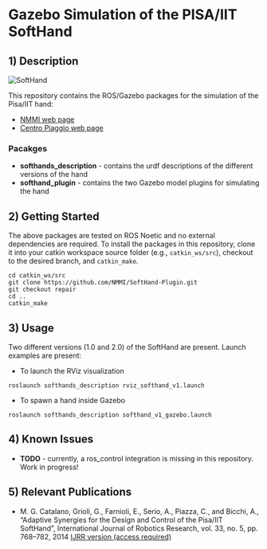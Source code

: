 # Gazebo Simulation of the PISA/IIT SoftHand

## 1) Description 

![SoftHand](https://github.com/NMMI/SoftHand-Plugin/blob/repair/images/soft-hand-gazebo.png)

This repository contains the ROS/Gazebo packages for the simulation of the Pisa/IIT hand:
* [NMMI web page](https://www.naturalmachinemotioninitiative.com/softhand)
* [Centro Piaggio web page](https://www.centropiaggio.unipi.it/pisaiit-softhand)

### Pacakges
* **softhands_description** - contains the urdf descriptions of the different versions of the hand
* **softhand_plugin** - contains the two Gazebo model plugins for simulating the hand

## 2) Getting Started

The above packages are tested on ROS Noetic and no external dependencies are required. To install the packages in this repository, clone it into your catkin workspace source folder (e.g., `catkin_ws/src`), checkout to the desired branch, and `catkin_make`.

```
cd catkin_ws/src
git clone https://github.com/NMMI/SoftHand-Plugin.git
git checkout repair
cd ..
catkin_make
```

## 3) Usage

Two different versions (1.0 and 2.0) of the SoftHand are present. Launch examples are present:

* To launch the RViz visualization
```
roslaunch softhands_description rviz_softhand_v1.launch 
```

* To spawn a hand inside Gazebo
```
roslaunch softhands_description softhand_v1_gazebo.launch 
```

## 4) Known Issues

* **TODO** - currently, a ros_control integration is missing in this repository. Work in progress!

## 5) Relevant Publications

* M. G. Catalano, Grioli, G., Farnioli, E., Serio, A., Piazza, C., and Bicchi, A., “Adaptive Synergies for the Design and Control of the Pisa/IIT SoftHand”, International Journal of Robotics Research, vol. 33, no. 5, pp. 768–782, 2014 [IJRR version (access required)](http://ijr.sagepub.com/content/33/5/768.abstract)
